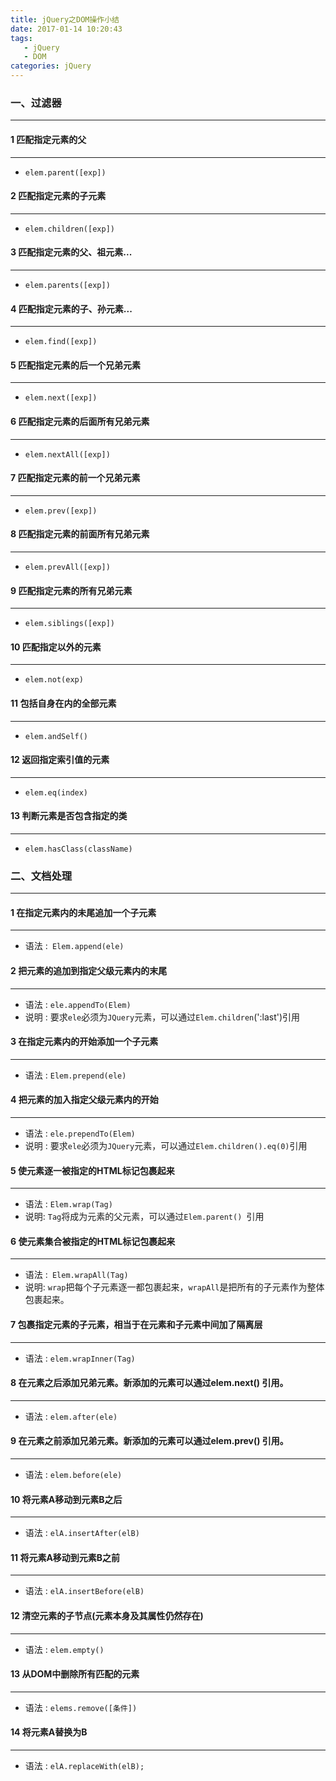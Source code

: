 ```yaml
---
title: jQuery之DOM操作小结
date: 2017-01-14 10:20:43
tags: 
   - jQuery
   - DOM
categories: jQuery
---
```


### 一、过滤器
---


#### 1 匹配指定元素的父						
---

- `elem.parent([exp])`

#### 2 匹配指定元素的子元素				
---
<!--more-->
- `elem.children([exp])`

#### 3 匹配指定元素的父、祖元素... 		
---

- `elem.parents([exp])`

#### 4 匹配指定元素的子、孙元素...		
---

- `elem.find([exp])`

#### 5 匹配指定元素的后一个兄弟元素	
---

- `elem.next([exp])`

#### 6 匹配指定元素的后面所有兄弟元素	
---

- `elem.nextAll([exp])`

#### 7 匹配指定元素的前一个兄弟元素	
---

- `elem.prev([exp])`

#### 8 匹配指定元素的前面所有兄弟元素	
---

- `elem.prevAll([exp])`

#### 9 匹配指定元素的所有兄弟元素		
---

- `elem.siblings([exp])`

#### 10 匹配指定以外的元素				
---

- `elem.not(exp)`

#### 11 包括自身在内的全部元素			
---

- `elem.andSelf()`

#### 12 返回指定索引值的元素				
---

- `elem.eq(index)`

#### 13 判断元素是否包含指定的类	
---

- `elem.hasClass(className)`


### 二、文档处理
---


#### 1 在指定元素内的未尾追加一个子元素
---

- 语法 :` Elem.append(ele)`

#### 2 把元素的追加到指定父级元素内的末尾
---

- 语法 : `ele.appendTo(Elem)`
- 说明 : 要求`ele`必须为`JQuery`元素，可以通过`Elem.children`(':last')引用

#### 3 在指定元素内的开始添加一个子元素
---

- 语法 : `Elem.prepend(ele)`

#### 4 把元素的加入指定父级元素内的开始
---

- 语法 : `ele.prependTo(Elem)`
- 说明 : 要求`ele`必须为`JQuery`元素，可以通过`Elem.children().eq(0)`引用

#### 5 使元素逐一被指定的HTML标记包裹起来
---

- 语法 : `Elem.wrap(Tag)`
- 说明: `Tag`将成为元素的父元素，可以通过`Elem.parent() `引用

#### 6 使元素集合被指定的HTML标记包裹起来
---

- 语法 :` Elem.wrapAll(Tag)`
- 说明:
`wrap`把每个子元素逐一都包裹起来，`wrapAll`是把所有的子元素作为整体包裹起来。

#### 7 包裹指定元素的子元素，相当于在元素和子元素中间加了隔离层
---

- 语法 : `elem.wrapInner(Tag)`

#### 8 在元素之后添加兄弟元素。新添加的元素可以通过elem.next() 引用。
---

- 语法 : `elem.after(ele)`

#### 9 在元素之前添加兄弟元素。新添加的元素可以通过elem.prev() 引用。
---

- 语法 : `elem.before(ele)`

#### 10 将元素A移动到元素B之后
---

- 语法 : `elA.insertAfter(elB)`

#### 11 将元素A移动到元素B之前
---

- 语法 : `elA.insertBefore(elB)`

#### 12 清空元素的子节点(元素本身及其属性仍然存在)
---

- 语法 : `elem.empty()`

#### 13 从DOM中删除所有匹配的元素
---

- 语法 : `elems.remove([条件])`

#### 14 将元素A替换为B
---

- 语法 : `elA.replaceWith(elB);`	

